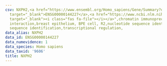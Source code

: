 ```yaml
---
csv: NXPH2,<a href="https://www.ensembl.org/Homo_sapiens/Gene/Summary?db=core;g=ENSG00000144227"
  target="_blank">ENSG00000144227</a>,<a href="https://www.ncbi.nlm.nih.gov/pubmed/22863008"
  target="_blank"><i class="fas fa-file"></i></a>",chromatin immunoprecipitation assay,direct
  interaction,breast epithelium, BPE cell, R2,nucleotide sequence identification,nucleotide
  sequence identification,transcriptional regulation,
data_alias: NXPH2
data_id: ENSG00000144227
data_numevidence: 1
data_species: Homo sapiens
data_taxid: '9606'
title: NXPH2
---
```

